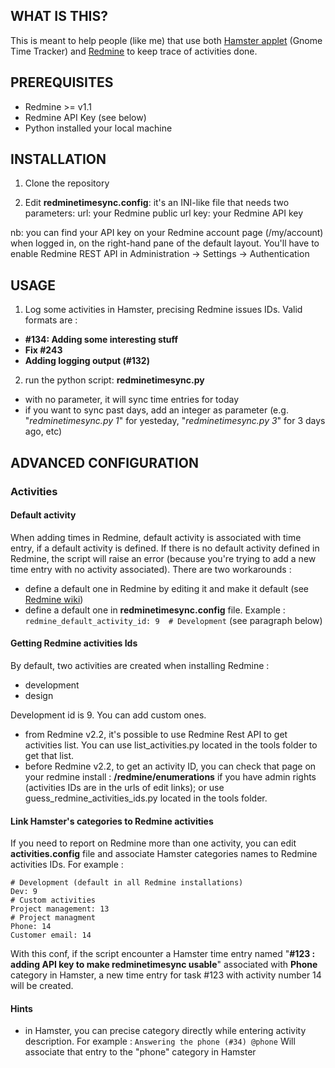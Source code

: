 WHAT IS THIS?
-------------

This is meant to help people (like me) that use both [Hamster applet][1] (Gnome Time Tracker) and [Redmine][2] to keep trace of activities done.


PREREQUISITES
-------------

* Redmine >= v1.1
* Redmine API Key (see below)
* Python installed your local machine


INSTALLATION
------------

1. Clone the repository
 
2. Edit **redminetimesync.config**: it's an INI-like file that needs two parameters:
  url: your Redmine public url
  key: your Redmine API key

  nb: you can find your API key on your Redmine account page (/my/account) when logged in, on the right-hand pane of the default layout.
  You'll have to enable Redmine REST API in Administration -> Settings -> Authentication


USAGE
-----
1. Log some activities in Hamster, precising Redmine issues IDs. Valid formats are :
 - **#134: Adding some interesting stuff**
 - **Fix #243**
 - **Adding logging output (#132)**

2. run the python script: **redminetimesync.py**
 - with no parameter, it will sync time entries for today
 - if you want to sync past days, add an integer as parameter (e.g. "*redminetimesync.py 1*" for yesteday, "*redminetimesync.py 3*" for 3 days ago, etc)


ADVANCED CONFIGURATION
----------------------

### Activities

#### Default activity

When adding times in Redmine, default activity is associated with time entry, if a default activity is defined. If there is no default activity defined in Redmine, the script will raise an error (because you're trying to add a new time entry with no activity associated). There are two workarounds :

 - define a default one in Redmine by editing it and make it default (see [Redmine wiki][3])
 - define a default one in **redminetimesync.config** file. Example :
   `redmine_default_activity_id: 9  # Development`
   (see paragraph below)

#### Getting Redmine activities Ids
By default, two activities are created when installing Redmine :

  - development
  - design

Development id is 9. You can add custom ones.

  - from Redmine v2.2, it's possible to use Redmine Rest API to get activities list. You can use list_activities.py located in the tools folder to get that list.
  - before Redmine v2.2, to get an activity ID, you can check that page on your redmine install : **/redmine/enumerations** if you have admin rights (activities IDs are in the urls of edit links); or use guess_redmine_activities_ids.py located in the tools folder.

#### Link Hamster's categories to Redmine activities

If you need to report on Redmine more than one activity, you can edit **activities.config** file and associate Hamster categories names to Redmine activities IDs.
For example :

    # Development (default in all Redmine installations)
    Dev: 9
    # Custom activities
    Project management: 13
    # Project managment
    Phone: 14
    Customer email: 14

With this conf, if the script encounter a Hamster time entry named "**#123 : adding API key to make redminetimesync usable**" associated with **Phone** category in Hamster, a new time entry for task #123 with activity number 14 will be created.

#### Hints

  - in Hamster, you can precise category directly while entering activity description. For example :
    `Answering the phone (#34) @phone`
    Will associate that entry to the "phone" category in Hamster


[1]: https://extensions.gnome.org/extension/425/project-hamster-extension/
[2]: http://www.redmine.org/
[3]: http://www.redmine.org/projects/redmine/wiki/RedmineEnumerations

